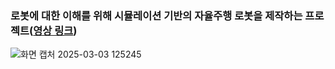 ### 로봇에 대한 이해를 위해 시뮬레이션 기반의 자율주행 로봇을 제작하는 프로젝트([영상 링크](https://drive.google.com/file/d/1YBwR_osB_Ch7CQIYd8-ukneqDabVokKL/view?usp=sharing))  
![화면 캡처 2025-03-03 125245](https://github.com/user-attachments/assets/23ba1a40-4e35-46c8-956d-9e2fe9efff19)
